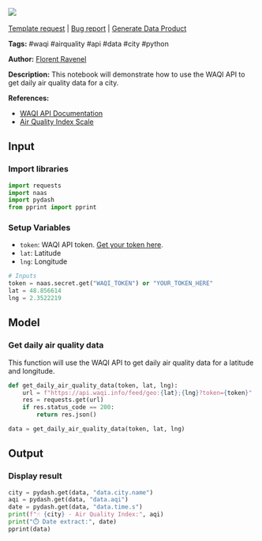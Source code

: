 <a href="https://app.naas.ai/user-redirect/naas/downloader?url=https://raw.githubusercontent.com/jupyter-naas/awesome-notebooks/master/WAQI/WAQI_Get_daily_air_quality_data_by_coordinates.ipynb" target="_parent"><img src="https://naasai-public.s3.eu-west-3.amazonaws.com/Open_in_Naas_Lab.svg"/></a><br><br><a href="https://github.com/jupyter-naas/awesome-notebooks/issues/new?assignees=&labels=&template=template-request.md&title=Tool+-+Action+of+the+notebook+">Template request</a> | <a href="https://github.com/jupyter-naas/awesome-notebooks/issues/new?assignees=&labels=bug&template=bug_report.md&title=WAQI+-+Get+daily+air+quality+data+by+coordinates:+Error+short+description">Bug report</a> | <a href="https://app.naas.ai/user-redirect/naas/downloader?url=https://raw.githubusercontent.com/jupyter-naas/awesome-notebooks/master/Naas/Naas_Start_data_product.ipynb" target="_parent">Generate Data Product</a>

**Tags:** #waqi #airquality #api #data #city #python

**Author:** [Florent Ravenel](https://www.linkedin.com/in/florent-ravenel/)

**Description:** This notebook will demonstrate how to use the WAQI API to get daily air quality data for a city.

**References:**
- [WAQI API Documentation](https://aqicn.org/json-api/doc/)
- [Air Quality Index Scale](https://aqicn.org/scale/)

## Input

### Import libraries


```python
import requests
import naas
import pydash
from pprint import pprint
```

### Setup Variables
- `token`: WAQI API token. [Get your token here](https://aqicn.org/data-platform/token/).
- `lat`: Latitude
- `lng`: Longitude


```python
# Inputs
token = naas.secret.get("WAQI_TOKEN") or "YOUR_TOKEN_HERE"
lat = 48.856614
lng = 2.3522219
```

## Model

### Get daily air quality data
This function will use the WAQI API to get daily air quality data for a latitude and longitude.


```python
def get_daily_air_quality_data(token, lat, lng):
    url = f"https://api.waqi.info/feed/geo:{lat};{lng}?token={token}"
    res = requests.get(url)
    if res.status_code == 200:
        return res.json()

data = get_daily_air_quality_data(token, lat, lng)
```

## Output

### Display result


```python
city = pydash.get(data, "data.city.name")
aqi = pydash.get(data, "data.aqi")
date = pydash.get(data, "data.time.s")
print(f"☝️ {city} - Air Quality Index:", aqi)
print("⏱️ Date extract:", date)
pprint(data)
```

 
